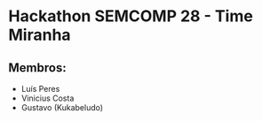 # Hackathon SEMCOMP 28 - Time Miranha
## Membros:
- Luís Peres  
- Vinicius Costa
- Gustavo (Kukabeludo)